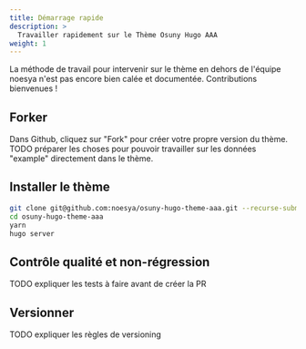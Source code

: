 ```yaml
---
title: Démarrage rapide
description: >
  Travailler rapidement sur le Thème Osuny Hugo AAA
weight: 1
---
```


La méthode de travail pour intervenir sur le thème en dehors de l'équipe noesya n'est pas encore bien calée et documentée. 
Contributions bienvenues !
## Forker

Dans Github, cliquez sur "Fork" pour créer votre propre version du thème.
TODO préparer les choses pour pouvoir travailler sur les données "example" directement dans le thème. 
## Installer le thème

```bash
git clone git@github.com:noesya/osuny-hugo-theme-aaa.git --recurse-submodules
cd osuny-hugo-theme-aaa
yarn
hugo server
```

## Contrôle qualité et non-régression

TODO expliquer les tests à faire avant de créer la PR
## Versionner

TODO expliquer les règles de versioning